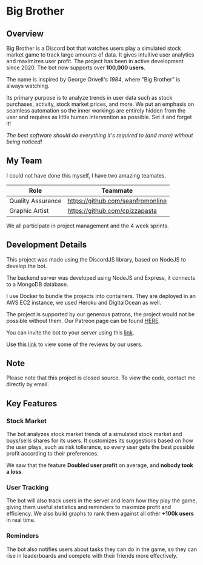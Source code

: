 # Big Brother

## Overview

Big Brother is a Discord bot that watches users play a simulated stock market game to track large amounts of data. It gives intuitive user analytics and maximizes user profit. The project has been in active development since 2020. The bot now supports over **100,000 users**.

The name is inspired by George Orwell's *1984*, where "Big Brother" is always watching.

Its primary purpose is to analyze trends in user data such as stock purchases, activity, stock market prices, and more. We put an emphasis on seamless automation so the inner workings are entirely hidden from the user and requires as little human intervention as possible. Set it and forget it!

*The best software should do everything it's required to (and more) without being noticed!*

## My Team

I could not have done this myself, I have two amazing teamates. 

| Role              | Teammate                          |
|-------------------|-----------------------------------|
| Quality Assurance | https://github.com/seanfromonline |
| Graphic Artist    | https://github.com/cpizzapasta    |

We all participate in project management and the 4 week sprints.

## Development Details

This project was made using the DiscordJS library, based on NodeJS to develop the bot. 

The backend server was developed using NodeJS and Express, it connects to a MongoDB database.

I use Docker to bundle the projects into containers. They are deployed in an AWS EC2 instance, we used Heroku and DigitalOcean as well.

The project is supported by our generous patrons, the project would not be possible without them. Our Patreon page can be found [HERE](https://www.patreon.com/bigbrotherbot).

You can invite the bot to your server using this [link](https://discord.com/oauth2/authorize?client_id=801210683483619438&permissions=347200&scope=bot).

Use this [link](https://top.gg/bot/801210683483619438) to view some of the reviews by our users.

## Note

Please note that this project is closed source. To view the code, contact me directly by email.

## Key Features

### Stock Market

The bot analyzes stock market trends of a simulated stock market and buys/sells shares for its users. It customizes its suggestions based on how the user plays, such as risk tollerance, so every user gets the best possible profit according to their preferences.

We saw that the feature **Doubled user profit** on average, and **nobody took a loss**.

### User Tracking

The bot will also track users in the server and learn how they play the game, giving them useful statistics and reminders to maximize profit and efficiency. We also build graphs to rank them against all other **+100k users** in real time.

### Reminders

The bot also notifies users about tasks they can do in the game, so they can rise in leaderboards and compete with their friends more effectively.